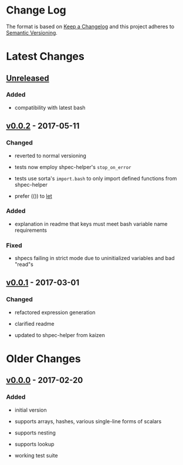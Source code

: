 Change Log
==========

The format is based on [Keep a Changelog] and this project adheres to
[Semantic Versioning].

Latest Changes
==============

[Unreleased]
------------

### Added

-   compatibility with latest bash

[v0.0.2] - 2017-05-11
---------------------

### Changed

-   reverted to normal versioning

-   tests now employ shpec-helper's `stop_on_error`

-   tests use sorta's `import.bash` to only import defined functions
    from shpec-helper

-   prefer (()) to [let]

### Added

-   explanation in readme that keys must meet bash variable name
    requirements

### Fixed

-   shpecs failing in strict mode due to uninitialized variables and bad
    "read"s

[v0.0.1] - 2017-03-01
---------------------

### Changed

-   refactored expression generation

-   clarified readme

-   updated to shpec-helper from kaizen

Older Changes
=============

[v0.0.0] - 2017-02-20
---------------------

### Added

-   initial version

-   supports arrays, hashes, various single-line forms of scalars

-   supports nesting

-   supports lookup

-   working test suite

  [Keep a Changelog]: http://keepachangelog.com/
  [Semantic Versioning]: http://semver.org/
  [Unreleased]: https://github.com/binaryphile/y2s/compare/v0.0.2...v0.0
  [v0.0.2]: https://github.com/binaryphile/y2s/compare/v0.0.1...v0.0.2
  [let]: http://wiki.bash-hackers.org/commands/builtin/let
  [v0.0.1]: https://github.com/binaryphile/y2s/compare/v0.0.0...v0.0.1
  [v0.0.0]: https://github.com/binaryphile/y2s/tree/v0.0.0

